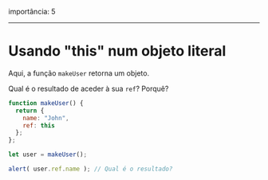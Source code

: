 importância: 5

---

# Usando "this" num objeto literal

Aqui, a função `makeUser` retorna um objeto.

Qual é o resultado de aceder à sua `ref`? Porquê?

```js
function makeUser() {
  return {
    name: "John",
    ref: this
  };
};

let user = makeUser();

alert( user.ref.name ); // Qual é o resultado?
```
